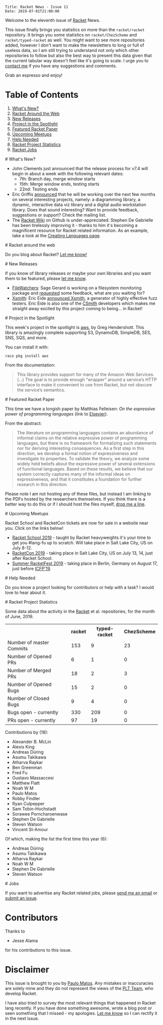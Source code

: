     Title: Racket News - Issue 11
    Date: 2019-07-01T21:00:00

Welcome to the eleventh issue of [Racket](https://www.racket-lang.org) News. 

This issue finally brings you statistics on more than the `racket/racket` repository. It brings you some statistics on `racket/ChezScheme` and `racket/typed-racket` as well. You might want to see more repositories added, however I don't want to make the newsletters to long or full of useless data, so I am still trying to understand not only which other repositories to follow but also the best way to present this data given that the current tabular way doesn't feel like it's going to scale. I urge you to [contact me](mailto:pmatos@linki.tools) if you have any suggestions and comments.

Grab an espresso and enjoy!

# Table of Contents

1. [What's New?](#whatsnew)
2. [Racket Around the Web](#aroundtheweb)
3. [New Releases](#newreleases)
4. [Project in the Spotlight](#spotlight)
5. [Featured Racket Paper](#featuredpaper)
6. [Upcoming Meetups](#meetups)
7. [Help Needed](#helpneeded)
8. [Racket Project Statistics](#stats)
9. [Racket Jobs](#jobs)

<div id='whatsnew'/>
# What's New?

* John Clements just announced that the release process for v7.4 will begin in about a week with the following relevant dates: 
  * 7th:  Branch day, merge window starts
  * 15th: Merge window ends, testing starts
  * 22nd: Testing ends
* Eric Griffis [announced](https://groups.google.com/d/msg/racket-users/PH4_wn1mGRk/2_i_IP8uAwAJ) that he will be working over the next few months on several interesting projects, namely: a diagramming library, a dynamic, interactive data viz library and a digital audio workstation library. Does that sound interesting? Want to provide feedback, suggestions or support? Check the mailing list.
* The [Racket Wiki](https://github.com/racket/racket/wiki) on Github is under-appreciated. Stephen De Gabrielle has been tirelessly improving it - thanks to him it's becoming a magnificent resource for Racket related information. As an example, take a look at the [Creating Languages page](https://github.com/racket/racket/wiki/Creating-Languages).

<div id='aroundtheweb'/>
# Racket around the web

Do you blog about Racket? [Let me know!](mailto:pmatos@linki.tools)

<div id='newreleases'/>
# New Releases

If you know of library releases or maybe your own libraries and you want them to be featured, please [let me know](mailto:pmatos@linki.tools).

* [FileWatchers](https://github.com/zyrolasting/file-watchers): Sage Gerard is working on a filesystem monitoring package and [requested](https://groups.google.com/d/msg/racket-users/ASAiUphNIHI/wKg9qZ1kCgAJ) some feedback, what are you waiting for?
* [Xsmith](https://gitlab.flux.utah.edu/xsmith/xsmith): Eric Eide [announced Xsmith](https://groups.google.com/d/msg/racket-users/_xyh2XWP8_w/77wOTrLOBQAJ), a generator of highly effective fuzz testers. Eric Eide is also one of the [CSmith](https://embed.cs.utah.edu/csmith/) developers which makes me straight away excited by this project coming to being... in Racket!

<div id='spotlight'/>
# Project in the Spotlight

This week's project in the spotlight is [aws](https://github.com/greghendershott/aws), by Greg Hendershott. This library is amazingly complete supporting S3, DynamoDB, SimpleDB, SES, SNS, SQS, and more.

You can install it with:
```
raco pkg install aws
```

From the documentation:

> This library provides support for many of the Amazon Web Services. (...) The goal is to provide enough “wrapper” around a service’s HTTP interface to make it convenient to use from Racket, but not obscure the service’s semantics.

<div id='featuredpaper'/>
# Featured Racket Paper

This time we have a longish paper by Matthias Felleisen: *On the expressive power of programming languages* (link to [Elsevier](https://reader.elsevier.com/reader/sd/pii/016764239190036W?token=36F74A650F699E4E2968CFBAE1F8EF1DC8ED73BBE927A8D797FAC510D3AADFD5DDAE6024F2130E95DDF5D2CDE8C1DFEE)).

From the abstract:

> The literature on programming languages contains an abundance of informal claims on the relative expressive power of programming languages, but there is no framework for formalizing such statements nor for deriving interesting consequences. As a first step in this direction, we develop a formal notion of expressiveness and investigate its properties. To validate the theory, we analyze some widely held beliefs about the expressive power of several extensions of functional languages. Based on these results, we believe that our system correctly captures many of the informal ideas on expressiveness, and that it constitutes a foundation for further research in this direction.

Please note I am not hosting any of these files, but instead I am linking to the PDFs hosted by the researchers themselves. If you think there is a better way to do this or if I should host the files myself, [drop me a line](mailto:pmatos@linki.tools).

<div id='meetups'/>
# Upcoming Meetups

Racket School and RacketCon tickets are now for sale in a website near you. Click on the links below!

* [Racket School 2019](https://school.racket-lang.org/) - taught by Racket heavyweights it's your time to get you #lang-fu up to scratch. Will take place in Salt Lake City, US on July 8-12.
* [RacketCon 2019](https://con.racket-lang.org/) - taking place in Salt Lake City, US on July 13, 14, just after Racket School.
* [Summer RacketFest 2019](https://racketfest.com/) - taking place in Berlin, Germany on August 17, just before [ICFP'19](https://icfp19.sigplan.org/). 

<div id='helpneeded'/>
# Help Needed

Do you know a project looking for contributors or help with a task? I would love to hear about it.

<div id='stats'/>
# Racket Project Statistics

Some data about the activity in the [Racket](https://github.com/racket) et al. repositories, for the month of June, 2019.

<table>
<tr><th></th>                        <th>&nbsp;</th><th>racket</th><th>typed-racket</th><th>ChezScheme</th></tr>
<tr><td>Number of master Commits</td><td>&nbsp;</td>   <td>153</td>           <td>9</td>        <td>23</td></tr>
<tr><td>Number of Opened PRs</td>    <td>&nbsp;</td>     <td>6</td>           <td>1</td>         <td>0</td></tr>
<tr><td>Number of Merged PRs</td>    <td>&nbsp;</td>    <td>18</td>           <td>2</td>         <td>3</td></tr>
<tr><td>Number of Opened Bugs</td>   <td>&nbsp;</td>    <td>15</td>           <td>2</td>         <td>0</td></tr>
<tr><td>Number of Closed Bugs</td>   <td>&nbsp;</td>     <td>9</td>           <td>4</td>         <td>0</td></tr>
<tr><td>Bugs open - currently</td>   <td>&nbsp;</td>   <td>330</td>         <td>209</td>         <td>0</td></tr>
<tr><td>PRs open - currently</td>    <td>&nbsp;</td>    <td>97</td>          <td>19</td>         <td>0</td></tr>
</table>

Contributions by (18):

* Alexander B. McLin
* Alexis King
* Andreas Düring
* Asumu Takikawa
* Atharva Raykar
* Ben Greenman
* Fred Fu
* Gustavo Massaccesi
* Matthew Flatt
* Noah W M
* Paulo Matos
* Robby Findler
* Ryan Culpepper
* Sam Tobin-Hochstadt
* Sorawee Porncharoenwase
* Stephen De Gabrielle
* Steven Watson
* Vincent St-Amour

Of which, making the list the first time this year (6):

* Andreas Düring
* Asumu Takikawa
* Atharva Raykar
* Noah W M
* Stephen De Gabrielle
* Steven Watson

<div id='jobs'/>
# Jobs

If you want to advertise any Racket related jobs, please [send me an email](mailto:pmatos@linki.tools) or [submit an issue](https://github.com/racket-news/racket-news.github.io-src/issues).

# Contributors

Thanks to 

* Jesse Alama

for his contributions to this issue.

# Disclaimer

This issue is brought to you by [Paulo Matos](mailto:pmatos@linki.tools). Any mistakes or inaccuracies are solely mine and
they do not represent the views of the [PLT Team](http://www.racket-lang.org/team.html), who develop Racket.

I have also tried to survey the most relevant things that happened in Racket lang recently. If you have done something awesome, wrote a blog post or seen something that I missed - my apologies. [Let me know](mailto:pmatos@linki.tools) so I can rectify it in the next issue.

